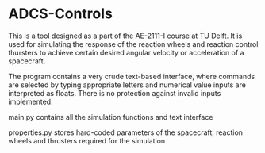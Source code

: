 # ADCS-Controls

This is a tool designed as a part of the AE-2111-I course at TU Delft.
It is used for simulating the response of the reaction wheels and reaction control thursters to achieve certain desired
angular velocity or acceleration of a spacecraft.

The program contains a very crude text-based interface, where commands are selected by typing appropriate letters
and numerical value inputs are interpreted as floats. There is no protection against invalid inputs implemented.

main.py contains all the simulation functions and text interface

properties.py stores hard-coded parameters of the spacecraft, reaction wheels and thrusters required for the simulation


